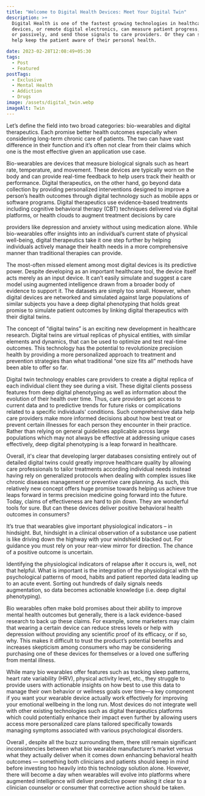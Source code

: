 ```yaml
---
title: "Welcome to Digital Health Devices: Meet Your Digital Twin"
description: >+
  Digital Health is one of the fastest growing technologies in healthcare. Edge
  devices, or remote digital electronics, can measure patient progress, actively
  or passively, and send those signals to care providers. Or they can simply
  help keep the patient aware of their personal health.

date: 2023-02-28T12:08:49+05:30
tags:
  - Post
  - Featured
postTags:
  - Exclusive
  - Mental Health
  - Addiction
  - Drugs
image: /assets/digital_twin.webp
imageAlt: Twin
---
```

Let’s define the field into two broad categories: bio-wearables and digital therapeutics. Each promise better health outcomes especially when considering long-term chronic care of patients. The two can have vast difference in their function and it’s often not clear from their claims which one is the most effective given an application use case.

Bio-wearables are devices that measure biological signals such as heart rate, temperature, and movement. These devices are typically worn on the body and can provide real-time feedback to help users track their health or performance. Digital therapeutics, on the other hand, go beyond data collection by providing personalized interventions designed to improve a person’s health outcomes through digital technology such as mobile apps or software programs. Digital therapeutics use evidence-based treatments including cognitive behavioral therapy (CBT) techniques delivered via digital platforms, or health clouds to augment treatment decisions by care

providers like depression and anxiety without using medication alone. While bio-wearables offer insights into an individual’s current state of physical well-being, digital therapeutics take it one step further by helping individuals actively manage their health needs in a more comprehensive manner than traditional therapies can provide.

The most-often missed element among most digital devices is its predictive power. Despite developing as an important healthcare tool, the device itself acts merely as an input device. It can’t easily simulate and suggest a care model using augmented intelligence drawn from a broader body of evidence to support it. The datasets are simply too small. However, when digital devices are networked and simulated against large populations of similar subjects you have a deep digital phenotyping that holds great promise to simulate patient outcomes by linking digital therapeutics with their digital twins.

The concept of “digital twins” is an exciting new development in healthcare research. Digital twins are virtual replicas of physical entities, with similar elements and dynamics, that can be used to optimize and test real-time outcomes. This technology has the potential to revolutionize precision health by providing a more personalized approach to treatment and prevention strategies than what traditional “one size fits all” methods have been able to offer so far.

Digital twin technology enables care providers to create a digital replica of each individual client they see during a visit. These digital clients possess features from deep digital phenotyping as well as information about the evolution of their health over time. Thus, care providers get access to current data and to predictive trends for future risks or complications related to a specific individuals' conditions. Such comprehensive data help care providers make more informed decisions about how best treat or prevent certain illnesses for each person they encounter in their practice. Rather than relying on general guidelines applicable across large populations which may not always be effective at addressing unique cases effectively, deep digital phenotyping is a leap forward in healthcare.

Overall, it's clear that developing larger databases consisting entirely out of detailed digital twins could greatly improve healthcare quality by allowing care professionals to tailor treatments according individual needs instead having rely on generalized protocols when dealing with complex issues like chronic diseases management or preventive care planning. As such, this relatively new concept offers huge promise towards helping us achieve true leaps forward in terms precision medicine going forward into the future. Today, claims of effectiveness are hard to pin down. They are wonderful tools for sure. But can these devices deliver positive behavioral health outcomes in consumers?

It’s true that wearables give important physiological indicators – in hindsight. But, hindsight in a clinical observation of a substance use patient is like driving down the highway with your windshield blacked out. For guidance you must rely on your rear-view mirror for direction. The chance of a positive outcome is uncertain.

Identifying the physiological indicators of relapse after it occurs is, well, not that helpful. What is important is the integration of the physiological with the psychological patterns of mood, habits and patient reported data leading up to an acute event. Sorting out hundreds of daily signals needs augmentation, so data becomes actionable knowledge (i.e. deep digital phenotyping).

Bio wearables often make bold promises about their ability to improve mental health outcomes but generally, there is a lack evidence-based research to back up these claims. For example, some marketers may claim that wearing a certain device can reduce stress levels or help with depression without providing any scientific proof of its efficacy, or if so, why. This makes it difficult to trust the product’s potential benefits and increases skepticism among consumers who may be considering purchasing one of these devices for themselves or a loved one suffering from mental illness.

While many bio wearables offer features such as tracking sleep patterns, heart rate variability (HRV), physical activity level, etc., they struggle to provide users with actionable insights on how best to use this data to manage their own behavior or wellness goals over time—a key component if you want your wearable device actually work effectively for improving your emotional wellbeing in the long run. Most devices do not integrate well with other existing technologies such as digital therapeutics platforms which could potentially enhance their impact even further by allowing users access more personalized care plans tailored specifically towards managing symptoms associated with various psychological disorders.

Overall , despite all the buzz surrounding them, there still remain significant inconsistencies between what bio wearable manufacturer’s market versus what they actually deliver when it comes down enhancing behavioral health outcomes — something both clinicians and patients should keep in mind before investing too heavily into this technology solution alone. However, there will become a day when wearables will evolve into platforms where augmented intelligence will deliver predictive power making it clear to a clinician counselor or consumer that corrective action should be taken.